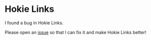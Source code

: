 <h1>Hokie Links </h1>

I found a bug in Hokie Links.

Please open an [issue](https://github.com/ajn123/hokie_links/issues) so that I can fix it and make Hokie Links better!

